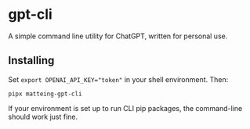 # gpt-cli

A simple command line utility for ChatGPT, written for personal use.

## Installing

Set `export OPENAI_API_KEY="token"` in your shell environment. Then:

    pipx matteing-gpt-cli

If your environment is set up to run CLI pip packages, the command-line should work just fine.
